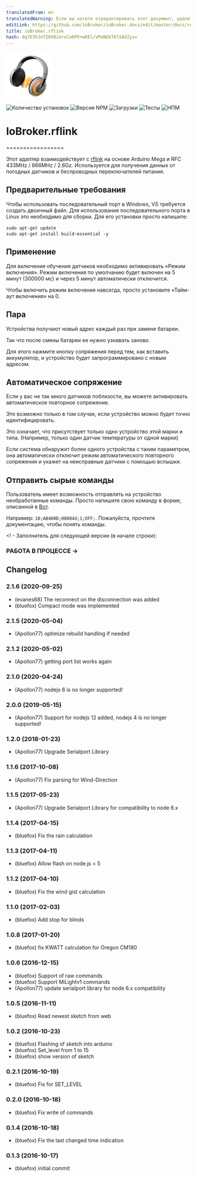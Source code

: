 ```yaml
---
translatedFrom: en
translatedWarning: Если вы хотите отредактировать этот документ, удалите поле «translationFrom», в противном случае этот документ будет снова автоматически переведен
editLink: https://github.com/ioBroker/ioBroker.docs/edit/master/docs/ru/adapterref/iobroker.rflink/README.md
title: ioBroker.rflink
hash: dq7E3hJnTI8V8ikrvCa6PV+wKEl/VPeNGkT6lSAVZys=
---
```

![Логотип](../../../en/adapterref/iobroker.rflink/admin/rflink.png)

![Количество установок](http://iobroker.live/badges/rflink-stable.svg)
![Версия NPM](http://img.shields.io/npm/v/iobroker.rflink.svg)
![Загрузки](https://img.shields.io/npm/dm/iobroker.rflink.svg)
![Тесты](https://travis-ci.org/ioBroker/ioBroker.rflink.svg?branch=master)
![НПМ](https://nodei.co/npm/iobroker.rflink.png?downloads=true)

# IoBroker.rflink
=================

Этот адаптер взаимодействует с [rflink](http://www.nemcon.nl/blog2/) на основе Arduino Mega и RFC 433MHz / 866MHz / 2.6Gz.
Используется для получения данных от погодных датчиков и беспроводных переключателей питания.

## Предварительные требования
Чтобы использовать последовательный порт в Windows, VS требуется создать двоичный файл.
Для использования последовательного порта в Linux это необходимо для сборки. Для его установки просто напишите:

```
sudo apt-get update
sudo apt-get install build-essential -y
```

## Применение
Для включения обучения датчиков необходимо активировать «Режим включения». Режим включения по умолчанию будет включен на 5 минут (300000 мс) и через 5 минут автоматически отключится.

Чтобы включить режим включения навсегда, просто установите «Тайм-аут включения» на 0.

## Пара
Устройства получают новый адрес каждый раз при замене батареи.

Так что после смены батареи ее нужно узнавать заново.

Для этого нажмите кнопку сопряжения перед тем, как вставить аккумулятор, и устройство будет запрограммировано с новым адресом.

## Автоматическое сопряжение
Если у вас не так много датчиков поблизости, вы можете активировать автоматическое повторное сопряжение.

Это возможно только в том случае, если устройство можно будет точно идентифицировать.

Это означает, что присутствует только одно устройство этой марки и типа. (Например, только один датчик температуры от одной марки)

Если система обнаружит более одного устройства с таким параметром, она автоматически отключит режим автоматического повторного сопряжения и укажет на неисправные датчики с помощью вспышки.

## Отправить сырые команды
Пользователь имеет возможность отправлять на устройство необработанные команды. Просто напишите свою команду в форме, описанной в [Вот](http://www.nemcon.nl/blog2/protref).

Например: ```10;AB400D;00004d;1;OFF;```. Пожалуйста, прочтите документацию, чтобы понять команды.

<! - Заполнитель для следующей версии (в начале строки):

### __РАБОТА В ПРОЦЕССЕ__ ->

## Changelog
### 2.1.6 (2020-09-25)
* (evanes68) The reconnect on the disconnection was added
* (bluefox) Compact mode was implemented

### 2.1.5 (2020-05-04)
* (Apollon77) optimize rebuild handling if needed

### 2.1.2 (2020-05-02)
* (Apollon77) getting port list works again 

### 2.1.0 (2020-04-24)
* (Apollon77) nodejs 6 is no longer supported!

### 2.0.0 (2019-05-15)
* (Apollon77) Support for nodejs 12 added, nodejs 4 is no longer supported!

### 1.2.0 (2018-01-23)
* (Apollon77) Upgrade Serialport Library

### 1.1.6 (2017-10-08)
* (Apollon77) Fix parsing for Wind-Direction

### 1.1.5 (2017-05-23)
* (Apollon77) Upgrade Serialport Library for compatibility to node 6.x

### 1.1.4 (2017-04-15)
* (bluefox) Fix the rain calculation

### 1.1.3 (2017-04-11)
* (bluefox) Allow flash on node.js < 5

### 1.1.2 (2017-04-10)
* (bluefox) Fix the wind gist calculation

### 1.1.0 (2017-02-03)
* (bluefox) Add stop for blinds

### 1.0.8 (2017-01-20)
* (bluefox) fix KWATT calculation for Oregon CM180

### 1.0.6 (2016-12-15)
* (bluefox) Support of raw commands
* (bluefox) Support MiLightv1 commands
* (Apollon77) update serialport library for node 6.x compatibility

### 1.0.5 (2016-11-11)
* (bluefox) Read newest sketch from web

### 1.0.2 (2016-10-23)
* (bluefox) Flashing of sketch into arduino
* (bluefox) Set_level from 1 to 15
* (bluefox) show version of sketch

### 0.2.1 (2016-10-19)
* (bluefox) Fix for SET_LEVEL

### 0.2.0 (2016-10-18)
* (bluefox) Fix write of commands

### 0.1.4 (2016-10-18)
* (bluefox) Fix the last changed time indication

### 0.1.3 (2016-10-17)
* (bluefox) initial commit